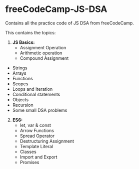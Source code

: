 # freeCodeCamp-JS-DSA
Contains all the practice code of JS DSA from freeCodeCamp. <br>

This contains the topics: 
1. **JS Basics:**
	- Assignment Operation  
	- Arithmetic operation 
	- Compound Assignment 
  - Strings 
  - Arrays 
  - Functions 
  - Scopes 
  - Loops and Iteration 
  - Conditional statements 
  - Objects 
  - Recursion 
  - Some small DSA problems 
2. **ES6:**
	- let, var & const
	- Arrow Functions
	- Spread Operator
	- Destructuring Assignment  
	- Template Literal  
	- Classes
	- Import and Export 
	- Promises
	
